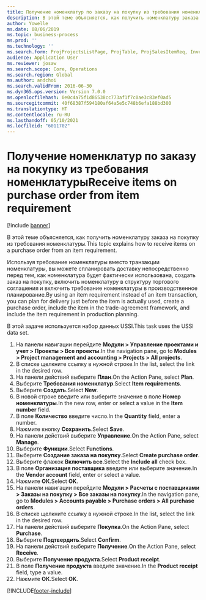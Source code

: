 ```yaml
---
title: Получение номенклатур по заказу на покупку из требования номенклатуры
description: В этой теме объясняется, как получить номенклатуру заказа на покупку из требования номенклатуры.
author: Yowelle
ms.date: 08/06/2019
ms.topic: business-process
ms.prod: ''
ms.technology: ''
ms.search.form: ProjProjectsListPage, ProjTable, ProjSalesItemReq, InventItemIdLookupSimple, PurchCreateFromSalesOrder, VendAccountItemLookup, PurchTable, PurchEditLines
audience: Application User
ms.reviewer: josaw
ms.search.scope: Core, Operations
ms.search.region: Global
ms.author: andchoi
ms.search.validFrom: 2016-06-30
ms.dyn365.ops.version: Version 7.0.0
ms.openlocfilehash: 0e0c4a75f1d86538cc773af1f7c0ae3c83ef0ad5
ms.sourcegitcommit: 40f68387f594180af64a5e5c748b6efa188bd300
ms.translationtype: HT
ms.contentlocale: ru-RU
ms.lasthandoff: 05/10/2021
ms.locfileid: "6011702"
---
```

# <a name="receive-items-on-purchase-order-from-item-requirement"></a><span data-ttu-id="1b39c-103">Получение номенклатур по заказу на покупку из требования номенклатуры</span><span class="sxs-lookup"><span data-stu-id="1b39c-103">Receive items on purchase order from item requirement</span></span>

[!include [banner](../../includes/banner.md)]

<span data-ttu-id="1b39c-104">В этой теме объясняется, как получить номенклатуру заказа на покупку из требования номенклатуры.</span><span class="sxs-lookup"><span data-stu-id="1b39c-104">This topic explains how to receive items on a purchase order from an item requirement.</span></span>

<span data-ttu-id="1b39c-105">Используя требование номенклатуры вместо транзакции номенклатуры, вы можете спланировать доставку непосредственно перед тем, как номенклатура будет фактически использована, создать заказ на покупку, включить номенклатуру в структуру торгового соглашения и включить требование номенклатуры в производственное планирование.</span><span class="sxs-lookup"><span data-stu-id="1b39c-105">By using an item requirement instead of an item transaction, you can plan for delivery just before the item is actually used, create a purchase order, include the item in the trade-agreement framework, and include the item requirement in production planning.</span></span> 

<span data-ttu-id="1b39c-106">В этой задаче используется набор данных USSI.</span><span class="sxs-lookup"><span data-stu-id="1b39c-106">This task uses the USSI data set.</span></span>

1. <span data-ttu-id="1b39c-107">На панели навигации перейдите **Модули > Управление проектами и учет > Проекты > Все проекты**.</span><span class="sxs-lookup"><span data-stu-id="1b39c-107">In the navigation pane, go to **Modules > Project management and accounting > Projects > All projects**.</span></span>
2. <span data-ttu-id="1b39c-108">В списке щелкните ссылку в нужной строке.</span><span class="sxs-lookup"><span data-stu-id="1b39c-108">In the list, select the link in the desired row.</span></span>
3. <span data-ttu-id="1b39c-109">На панели действий выберите **План**.</span><span class="sxs-lookup"><span data-stu-id="1b39c-109">On the Action Pane, select **Plan**.</span></span>
4. <span data-ttu-id="1b39c-110">Выберите **Требования номенклатур**.</span><span class="sxs-lookup"><span data-stu-id="1b39c-110">Select **Item requirements**.</span></span>
5. <span data-ttu-id="1b39c-111">Выберите **Создать**.</span><span class="sxs-lookup"><span data-stu-id="1b39c-111">Select **New**.</span></span>
6. <span data-ttu-id="1b39c-112">В новой строке введите или выберите значение в поле **Номер номенклатуры**.</span><span class="sxs-lookup"><span data-stu-id="1b39c-112">In the new row, enter or select a value in the **Item number** field.</span></span>
7. <span data-ttu-id="1b39c-113">В поле **Количество** введите число.</span><span class="sxs-lookup"><span data-stu-id="1b39c-113">In the **Quantity** field, enter a number.</span></span>
8. <span data-ttu-id="1b39c-114">Нажмите кнопку **Сохранить**.</span><span class="sxs-lookup"><span data-stu-id="1b39c-114">Select **Save**.</span></span>
9. <span data-ttu-id="1b39c-115">На панели действий выберите **Управление**.</span><span class="sxs-lookup"><span data-stu-id="1b39c-115">On the Action Pane, select **Manage**.</span></span>
10. <span data-ttu-id="1b39c-116">Выберите **Функции**.</span><span class="sxs-lookup"><span data-stu-id="1b39c-116">Select **Functions**.</span></span>
11. <span data-ttu-id="1b39c-117">Выберите **Создание заказа на покупку**.</span><span class="sxs-lookup"><span data-stu-id="1b39c-117">Select **Create purchase order**.</span></span>
12. <span data-ttu-id="1b39c-118">Выберите флажок **Включить все**.</span><span class="sxs-lookup"><span data-stu-id="1b39c-118">Select the **Include all** check box.</span></span>
13. <span data-ttu-id="1b39c-119">В поле **Организация поставщика** введите или выберите значение.</span><span class="sxs-lookup"><span data-stu-id="1b39c-119">In the **Vendor account** field, enter or select a value.</span></span>
14. <span data-ttu-id="1b39c-120">Нажмите **ОК**.</span><span class="sxs-lookup"><span data-stu-id="1b39c-120">Select **OK**.</span></span>
15. <span data-ttu-id="1b39c-121">На панели навигации перейдите **Модули > Расчеты с поставщиками > Заказы на покупку > Все заказы на покупку**.</span><span class="sxs-lookup"><span data-stu-id="1b39c-121">In the navigation pane, go to **Modules > Accounts payable > Purchase orders > All purchase orders**.</span></span>
16. <span data-ttu-id="1b39c-122">В списке щелкните ссылку в нужной строке.</span><span class="sxs-lookup"><span data-stu-id="1b39c-122">In the list, select the link in the desired row.</span></span>
17. <span data-ttu-id="1b39c-123">На панели действий выберите **Покупка**.</span><span class="sxs-lookup"><span data-stu-id="1b39c-123">On the Action Pane, select **Purchase**.</span></span>
18. <span data-ttu-id="1b39c-124">Выберите **Подтвердить**.</span><span class="sxs-lookup"><span data-stu-id="1b39c-124">Select **Confirm**.</span></span>
19. <span data-ttu-id="1b39c-125">На панели действий выберите **Получение**.</span><span class="sxs-lookup"><span data-stu-id="1b39c-125">On the Action Pane, select **Receive**.</span></span>
20. <span data-ttu-id="1b39c-126">Выберите **Получение продукта**.</span><span class="sxs-lookup"><span data-stu-id="1b39c-126">Select **Product receipt**.</span></span>
21. <span data-ttu-id="1b39c-127">В поле **Получение продукта** введите значение.</span><span class="sxs-lookup"><span data-stu-id="1b39c-127">In the **Product receipt** field, type a value.</span></span>
22. <span data-ttu-id="1b39c-128">Нажмите **ОК**.</span><span class="sxs-lookup"><span data-stu-id="1b39c-128">Select **OK**.</span></span>



[!INCLUDE[footer-include](../../includes/footer-banner.md)]